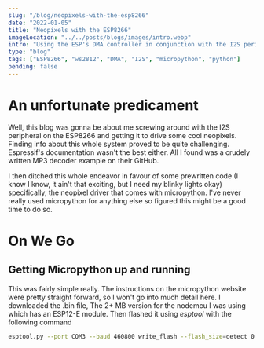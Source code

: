 ```yaml
---
slug: "/blog/neopixels-with-the-esp8266"
date: "2022-01-05"
title: "Neopixels with the ESP8266"
imageLocation: "../../posts/blogs/images/intro.webp"
intro: "Using the ESP's DMA controller in conjunction with the I2S peripheral to control NeoPixels NOT!"
type: "blog"
tags: ["ESP8266", "ws2812", "DMA", "I2S", "micropython", "python"]
pending: false
---
```


# An unfortunate predicament

Well, this blog was gonna be about me screwing around with the I2S peripheral on
the ESP8266 and getting it to drive some cool neopixels. Finding info about this
whole system proved to be quite challenging. Espressif's documentation wasn't
the best either. All I found was a crudely written MP3 decoder example on their
GitHub.

I then ditched this whole endeavor in favour of some prewritten code (I know I
know, it ain't that exciting, but I need my blinky lights okay) specifically,
the neopixel driver that comes with micropython. I've never really used
micropython for anything else so figured this might be a good time to do so.

# On We Go

## Getting Micropython up and running

This was fairly simple really. The instructions on the micropython website were
pretty straight forward, so I won't go into much detail here.  I downloaded
the .bin file, The 2+ MB version for the nodemcu I was using which has an
ESP12-E module. Then flashed it using *esptool* with the following command

```bash
esptool.py --port COM3 --baud 460800 write_flash --flash_size=detect 0 .\esp8266-v1.17.bin
```